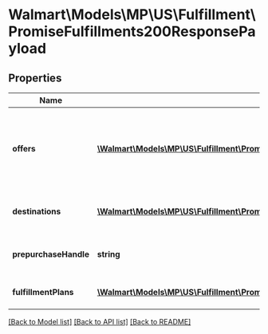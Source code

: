 # Walmart\Models\MP\US\Fulfillment\PromiseFulfillments200ResponsePayload

## Properties

Name | Type | Description | Notes
------------ | ------------- | ------------- | -------------
**offers** | [**\Walmart\Models\MP\US\Fulfillment\PromiseFulfillments200ResponsePayloadOffersInner[]**](PromiseFulfillments200ResponsePayloadOffersInner.md) | Offer details indicating available quantity vs required quantify for offer | [optional]
**destinations** | [**\Walmart\Models\MP\US\Fulfillment\PromiseFulfillments200ResponsePayloadDestinationsInner[]**](PromiseFulfillments200ResponsePayloadDestinationsInner.md) | Customer order destination details. | [optional]
**prepurchaseHandle** | **string** | The identifier to identify the response. | [optional]
**fulfillmentPlans** | [**\Walmart\Models\MP\US\Fulfillment\PromiseFulfillments200ResponsePayloadFulfillmentPlansInner[]**](PromiseFulfillments200ResponsePayloadFulfillmentPlansInner.md) | Fulfillment plans details. | [optional]


[[Back to Model list]](./) [[Back to API list]](../../../../../README.md#supported-apis) [[Back to README]](../../../../../README.md)
